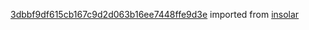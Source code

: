 [3dbbf9df615cb167c9d2d063b16ee7448ffe9d3e](https://github.com/insolar/insolar/commit/3dbbf9df615cb167c9d2d063b16ee7448ffe9d3e) imported from [insolar](https://github.com/insolar/insolar)
